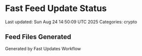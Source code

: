 # Fast Feed Update Status
Last updated: Sun Aug 24 14:50:09 UTC 2025
Categories: crypto

## Feed Files Generated

Generated by Fast Updates Workflow
